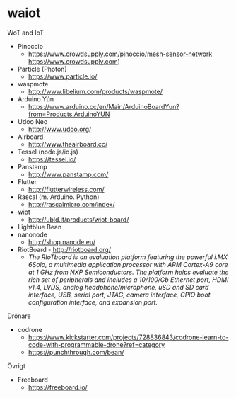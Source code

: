 # waiot
WoT and IoT


+ Pinoccio  
    + https://www.crowdsupply.com/pinoccio/mesh-sensor-network https://www.crowdsupply.com)
+ Particle (Photon)
    + https://www.particle.io/
+ waspmote
    +  http://www.libelium.com/products/waspmote/
+  Arduino Yún
    + https://www.arduino.cc/en/Main/ArduinoBoardYun?from=Products.ArduinoYUN
+ Udoo Neo
    +  http://www.udoo.org/
+  Airboard
    +  http://www.theairboard.cc/
+  Tessel (node.js/io.js)
    +  https://tessel.io/
+  Panstamp
    +  http://www.panstamp.com/
+  Flutter
    +  http://flutterwireless.com/
+  Rascal (m. Arduino. Python)
    +  http://rascalmicro.com/index/
+  wiot
    +  http://ubld.it/products/wiot-board/
+  Lightblue Bean
+  nanonode
    +  http://shop.nanode.eu/
+  RiotBoard - http://riotboard.org/
    +  _The RIoTboard is an evaluation platform featuring the powerful i.MX 6Solo, a multimedia application processor with ARM Cortex-A9 core at 1 GHz from NXP Semiconductors. The platform helps evaluate the rich set of peripherals and includes a 10/100/Gb Ethernet port, HDMI v1.4, LVDS, analog headphone/microphone, uSD and SD card interface, USB, serial port, JTAG, camera interface, GPIO boot configuration interface, and expansion port._  
    


  

Drönare  
+ codrone
    + https://www.kickstarter.com/projects/728836843/codrone-learn-to-code-with-programmable-drone?ref=category
    +  https://punchthrough.com/bean/


Övrigt
+ Freeboard
    + https://freeboard.io/
